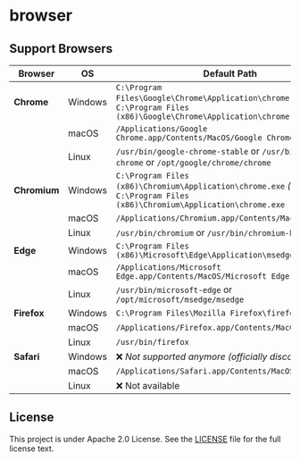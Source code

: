# browser

## Support Browsers

| Browser      | OS      | Default Path                                                        |
| ------------ | ------- | ------------------------------------------------------------------- |
| **Chrome**   | Windows | `C:\Program Files\Google\Chrome\Application\chrome.exe` or `C:\Program Files (x86)\Google\Chrome\Application\chrome.exe` |
|              | macOS   | `/Applications/Google Chrome.app/Contents/MacOS/Google Chrome`      |
|              | Linux   | `/usr/bin/google-chrome-stable` or `/usr/bin/google-chrome` or `/opt/google/chrome/chrome` |
| **Chromium** | Windows | `C:\Program Files (x86)\Chromium\Application\chrome.exe` *(varies)* or `C:\Program Files (x86)\Chromium\Application\chrome.exe` |
|              | macOS   | `/Applications/Chromium.app/Contents/MacOS/Chromium`                |
|              | Linux   | `/usr/bin/chromium` or `/usr/bin/chromium-browser`                  |
| **Edge**     | Windows | `C:\Program Files (x86)\Microsoft\Edge\Application\msedge.exe`      |
|              | macOS   | `/Applications/Microsoft Edge.app/Contents/MacOS/Microsoft Edge`    |
|              | Linux   | `/usr/bin/microsoft-edge` or `/opt/microsoft/msedge/msedge`         |
| **Firefox**  | Windows | `C:\Program Files\Mozilla Firefox\firefox.exe`                      |
|              | macOS   | `/Applications/Firefox.app/Contents/MacOS/firefox`                  |
|              | Linux   | `/usr/bin/firefox`                                                  |
| **Safari**   | Windows | ❌ *Not supported anymore (officially discontinued)*                |
|              | macOS   | `/Applications/Safari.app/Contents/MacOS/Safari`                    |
|              | Linux   | ❌ Not available                                                    |

## License

This project is under Apache 2.0 License. See the [LICENSE](LICENSE) file for the full license text.
